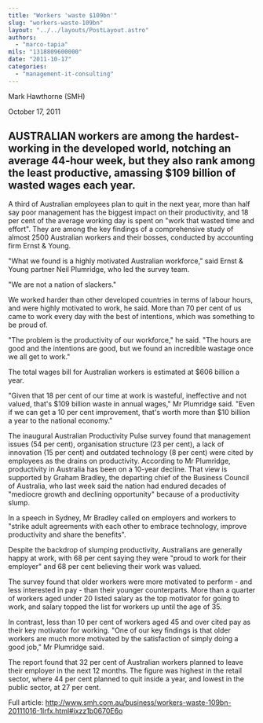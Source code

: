 ```yaml
---
title: "Workers 'waste $109bn'"
slug: "workers-waste-109bn"
layout: "../../layouts/PostLayout.astro"
authors: 
  - "marco-tapia"
mils: "1318809600000"
date: "2011-10-17"
categories: 
  - "management-it-consulting"
---
```


Mark Hawthorne (SMH)

October 17, 2011

## AUSTRALIAN workers are among the hardest-working in the developed world, notching an average 44-hour week, but they also rank among the least productive, amassing $109 billion of wasted wages each year.

A third of Australian employees plan to quit in the next year, more than half say poor management has the biggest impact on their productivity, and 18 per cent of the average working day is spent on "work that wasted time and effort". They are among the key findings of a comprehensive study of almost 2500 Australian workers and their bosses, conducted by accounting firm Ernst & Young.

"What we found is a highly motivated Australian workforce," said Ernst & Young partner Neil Plumridge, who led the survey team.

"We are not a nation of slackers."

We worked harder than other developed countries in terms of labour hours, and were highly motivated to work, he said. More than 70 per cent of us came to work every day with the best of intentions, which was something to be proud of.

"The problem is the productivity of our workforce," he said. "The hours are good and the intentions are good, but we found an incredible wastage once we all get to work."

The total wages bill for Australian workers is estimated at $606 billion a year.

"Given that 18 per cent of our time at work is wasteful, ineffective and not valued, that's $109 billion waste in annual wages," Mr Plumridge said. "Even if we can get a 10 per cent improvement, that's worth more than $10 billion a year to the national economy."

The inaugural Australian Productivity Pulse survey found that management issues (54 per cent), organisation structure (23 per cent), a lack of innovation (15 per cent) and outdated technology (8 per cent) were cited by employees as the drains on productivity. According to Mr Plumridge, productivity in Australia has been on a 10-year decline. That view is supported by Graham Bradley, the departing chief of the Business Council of Australia, who last week said the nation had endured decades of "mediocre growth and declining opportunity" because of a productivity slump.

In a speech in Sydney, Mr Bradley called on employers and workers to "strike adult agreements with each other to embrace technology, improve productivity and share the benefits".

Despite the backdrop of slumping productivity, Australians are generally happy at work, with 68 per cent saying they were "proud to work for their employer" and 68 per cent believing their work was valued.

The survey found that older workers were more motivated to perform - and less interested in pay - than their younger counterparts. More than a quarter of workers aged under 20 listed salary as the top motivator for going to work, and salary topped the list for workers up until the age of 35.

In contrast, less than 10 per cent of workers aged 45 and over cited pay as their key motivator for working. "One of our key findings is that older workers are much more motivated by the satisfaction of simply doing a good job," Mr Plumridge said.

The report found that 32 per cent of Australian workers planned to leave their employer in the next 12 months. The figure was highest in the retail sector, where 44 per cent planned to quit inside a year, and lowest in the public sector, at 27 per cent.

Full article: http://www.smh.com.au/business/workers-waste-109bn-20111016-1lrfx.html#ixzz1b0670E6o
